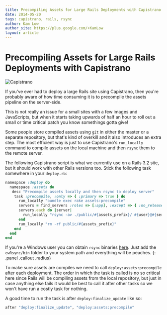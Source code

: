 ```yaml
---
title: Precompiling Assets for Large Rails Deployments with Capistrano
date: 2014-05-20
tags: capistrano, rails, rsync
author: Kam Low
author_site: https://plus.google.com/+KamLow
layout: article
---
```


# Precompiling Assets for Large Rails Deployments with Capistrano

![Capistrano](/precompiling-assets-for-large-rails-deployments-with-capistrano/capistrano.png "Capistrano")

If you've ever had to deploy a large Rails site using Capistrano, 
then you're probably aware of how time consuming it is to precompile the assets pipeline on the server-side.

This is not really an issue for a small sites with a few images and JavaScripts, 
but when it starts taking upwards of half an hour to roll out a small or time critical patch you know somethings gotta give!

Some people store compiled assets using `git` in either the master or a separate repository, but that's kind of overkill and it also introduces an extra step. The most efficient way is just to use Capistrano's `run_locally` command to compile assets on the local machine and then `rsync` them to the remote server.

The following Capistrano script is what we currently use on a Rails 3.2 site, but it should work with other Rails versions too. Stick the following task somewhere in your `deploy.rb`:

~~~ ruby
namespace :deploy do
  namespace :assets do
   desc "Precompile assets locally and then rsync to deploy server"
    task :precompile, :only => { :primary => true } do
      run_locally "bundle exec rake assets:precompile"
      servers = find_servers :roles => [:app], :except => { :no_release => true }
      servers.each do |server|
        run_locally "rsync -av ./public/#{assets_prefix}/ #{user}@#{server}:#{current_path}/public/#{assets_prefix}/"
      end
      run_locally "rm -rf public/#{assets_prefix}"
    end
  end
end
~~~

If you're a Windows user you can obtain `rsync` binaries [here](http://www.rsync.net/resources/howto/windows_rsync.html). 
Just add the `cwRsync/bin` folder to your system path and everything will be peaches.
{: .panel .callout .radius}

To make sure assets are compiles we need to call `deploy:assets:precompile` after each deployment. 
The order in which the task is called is no so critical here since Rails will be compiling assets from the local repository, but just in case anything else fails it would be best to call it after other tasks so we won't have run a costly task for nothing.

A good time to run the task is after `deploy:finalize_update` like so:

~~~ ruby
after "deploy:finalize_update", "deploy:assets:precompile"
~~~